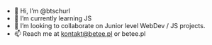 - 👋 Hi, I’m @btschurl
- 🌱 I’m currently learning JS
- 💞️ I’m looking to collaborate on Junior level WebDev / JS projects.
- 📫 Reach me at kontakt@betee.pl or betee.pl

<!---
btschurl/btschurl is a ✨ special ✨ repository because its `README.md` (this file) appears on your GitHub profile.
You can click the Preview link to take a look at your changes.
--->
